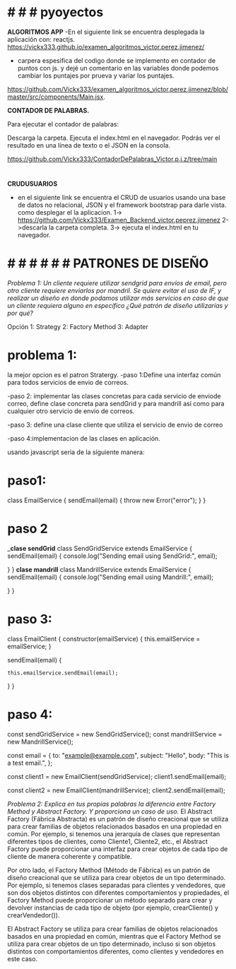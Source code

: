# # # # pyoyectos 
__ALGORITMOS APP__
-En el siguiente link se encuentra desplegada la aplicación con:
reactjs.
https://vickx333.github.io/examen_algoritmos_victor.perez.jimenez/

- carpera espesifica del codigo donde se  implemento en contador de puntos con js. 
y dejé un comentario en las variables donde podemos cambiar los puntajes por prueva y variar los puntajes.

https://github.com/Vickx333/examen_algoritmos_victor.perez.jimenez/blob/master/src/components/Main.jsx.

__CONTADOR DE PALABRAS.__

Para ejecutar el contador de palabras:

Descarga la carpeta.
Ejecuta el index.html en el navegador.
Podrás ver el resultado en una línea de texto o el JSON en la consola.

https://github.com/Vickx333/ContadorDePalabras_Victor.p.j.z/tree/main

# #######################

__CRUDUSUARIOS__
- en el siguiente link se encuentra el CRUD de usuarios usando una base de datos no relacional, JSON y el framework bootstrap para darle vista. 
como desplegar el la aplicacion.
1->  https://github.com/Vickx333/Examen_Backend_victor.peprez.jimenez
2->descarla la carpeta completa.
3-> ejecuta el index.html en tu navegador. 


# #####################

# # # # # # # PATRONES DE DISEÑO

*Problema 1: Un cliente requiere utilizar sendgrid para envíos de email, pero otro cliente requiere enviarlos por mandril. Se quiere evitar el uso de IF, y realizar un diseño en donde podamos utilizar más servicios en caso de que un cliente requiera alguno en específico ¿Qué patrón de diseño utilizarías y por qué?*


Opción 
1: Strategy 
2: Factory Method 
3: Adapter


# problema 1:
la mejor opcion es el patron Stratergy.
-paso 1:Define una interfaz común para todos servicios de envio de correos.

-paso 2: implementar las clases concretas para cada servicio de enviode correo,
define clase concreta para sendGrid y para mandrill así como para cualquier otro servicio de envio de correos. 

-paso 3: define una clase cliente que utiliza el servicio de envio de correo

-paso 4:implementacion de las clases en aplicación.

 usando javascript seria de la siguiente manera: 

# paso1:
 class EmailService {
  sendEmail(email) {
    throw new Error("error");
  }
}
# paso 2
___clase  sendGrid__
class SendGridService extends EmailService {
  sendEmail(email) {
    console.log("Sending email using SendGrid:", email);
    
  }
}
__clase mandrill__
class MandrillService extends EmailService {
  sendEmail(email) {
    console.log("Sending email using Mandrill:", email);
   
  }
}

# paso 3: 
class EmailClient {
  constructor(emailService) {
    this.emailService = emailService;
  }

  sendEmail(email) {
    
    this.emailService.sendEmail(email);
  }
}

# paso 4: 

const sendGridService = new SendGridService();
const mandrillService = new MandrillService();

const email = {
  to: "example@example.com",
  subject: "Hello",
  body: "This is a test email.",
};

const client1 = new EmailClient(sendGridService);
client1.sendEmail(email);

const client2 = new EmailClient(mandrillService);
client2.sendEmail(email);



*Problema 2: Explica en tus propias palabras la diferencia entre Factory Method y Abstract Factory. Y proporciona un caso de uso.*
El Abstract Factory (Fábrica Abstracta) es un patrón de diseño creacional que se utiliza para crear familias de objetos relacionados basados en una propiedad en común. Por ejemplo, si tenemos una jerarquía de clases que representan diferentes tipos de clientes, como Cliente1, Cliente2, etc., el Abstract Factory puede proporcionar una interfaz para crear objetos de cada tipo de cliente de manera coherente y compatible.

Por otro lado, el Factory Method (Método de Fábrica) es un patrón de diseño creacional que se utiliza para crear objetos de un tipo determinado. Por ejemplo, si tenemos clases separadas para clientes y vendedores, que son dos objetos distintos con diferentes comportamientos y propiedades, el Factory Method puede proporcionar un método separado para crear y devolver instancias de cada tipo de objeto (por ejemplo, crearCliente() y crearVendedor()).

El Abstract Factory se utiliza para crear familias de objetos relacionados basados en una propiedad en común, mientras que el Factory Method se utiliza para crear objetos de un tipo determinado, incluso si son objetos distintos con comportamientos diferentes, como clientes y vendedores en este caso.




